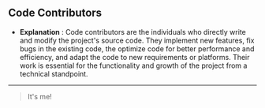 ## **Code Contributors**

- **Explanation** : Code contributors are the individuals who directly write and modify the project's source code. They implement new features, fix bugs in the existing code, the optimize code for better performance and efficiency, and adapt the code to new requirements or platforms. Their work is essential for the functionality and growth of the project from a technical standpoint.
---
> It's me!
